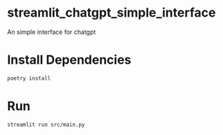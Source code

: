 # streamlit_chatgpt_simple_interface

An simple interface for chatgpt

# Install Dependencies
```bash
poetry install
```

# Run
```bash
streamlit run src/main.py
```
